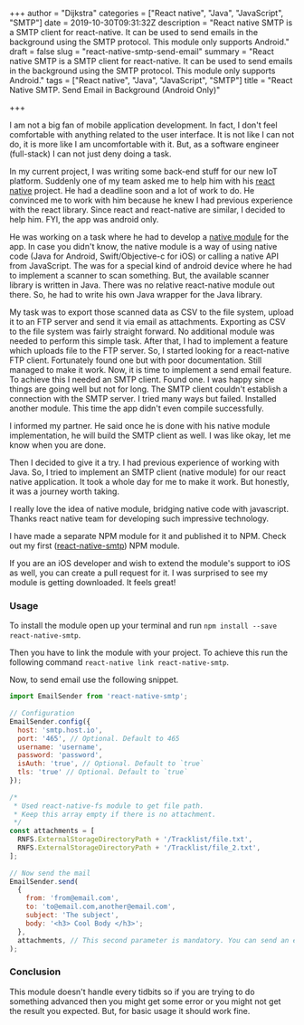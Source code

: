 +++
author = "Dijkstra"
categories = ["React native", "Java", "JavaScript", "SMTP"]
date = 2019-10-30T09:31:32Z
description = "React native SMTP is a SMTP client for react-native. It can be used to send emails in the background using the SMTP protocol. This module only supports Android."
draft = false
slug = "react-native-smtp-send-email"
summary = "React native SMTP is a SMTP client for react-native. It can be used to send emails in the background using the SMTP protocol. This module only supports Android."
tags = ["React native", "Java", "JavaScript", "SMTP"]
title = "React Native SMTP. Send Email in Background (Android Only)"

+++


I am not a big fan of mobile application development. In fact, I don't feel comfortable with anything related to the user interface. It is not like I can not do, it is more like I am uncomfortable with it. But, as a software engineer (full-stack) I can not just deny doing a task.

In my current project, I was writing some back-end stuff for our new IoT platform. Suddenly one of my team asked me to help him with his [react native](https://facebook.github.io/react-native/) project. He had a deadline soon and a lot of work to do. He convinced me to work with him because he knew I had previous experience with the react library. Since react and react-native are similar, I decided to help him. FYI, the app was android only.

He was working on a task where he had to develop a [native module](https://facebook.github.io/react-native/docs/native-modules-android) for the app. In case you didn't know, the native module is a way of using native code (Java for Android, Swift/Objective-c for iOS) or calling a native API from JavaScript. The was for a special kind of android device where he had to implement a scanner to scan something. But, the available scanner library is written in Java. There was no relative react-native module out there. So, he had to write his own Java wrapper for the Java library.

My task was to export those scanned data as CSV to the file system, upload it to an FTP server and send it via email as attachments. Exporting as CSV to the file system was fairly straight forward. No additional module was needed to perform this simple task. After that, I had to implement a feature which uploads file to the FTP server. So, I started looking for a react-native FTP client. Fortunately found one but with poor documentation. Still managed to make it work. Now, it is time to implement a send email feature. To achieve this I needed an SMTP client. Found one. I was happy since things are going well but not for long. The SMTP client couldn't establish a connection with the SMTP server. I tried many ways but failed. Installed another module. This time the app didn't even compile successfully.

I informed my partner. He said once he is done with his native module implementation, he will build the SMTP client as well. I was like okay, let me know when you are done.

Then I decided to give it a try. I had previous experience of working with Java. So, I tried to implement an SMTP client (native module) for our react native application. It took a whole day for me to make it work. But honestly, it was a journey worth taking.

I really love the idea of native module, bridging native code with javascript. Thanks react native team for developing such impressive technology.

I have made a separate NPM module for it and published it to NPM. Check out my first ([react-native-smtp](https://www.npmjs.com/package/react-native-smtp)) NPM module.

If you are an iOS developer and wish to extend the module's support to iOS as well, you can create a pull request for it. I was surprised to see my module is getting downloaded. It feels great!

### Usage

To install the module open up your terminal and run `npm install --save react-native-smtp`.

Then you have to link the module with your project. To achieve this run the following command `react-native link react-native-smtp`.

Now, to send email use the following snippet.

```javascript
import EmailSender from 'react-native-smtp';
 
// Configuration
EmailSender.config({
  host: 'smtp.host.io',
  port: '465', // Optional. Default to 465
  username: 'username',
  password: 'password',
  isAuth: 'true', // Optional. Default to `true`
  tls: 'true' // Optional. Default to `true`
});
 
/*
 * Used react-native-fs module to get file path.
 * Keep this array empty if there is no attachment.
 */
const attachments = [
  RNFS.ExternalStorageDirectoryPath + '/Tracklist/file.txt',
  RNFS.ExternalStorageDirectoryPath + '/Tracklist/file_2.txt',
];
 
// Now send the mail
EmailSender.send(
  {
    from: 'from@email.com',
    to: 'to@email.com,another@email.com',
    subject: 'The subject',
    body: '<h3> Cool Body </h3>';
  },
  attachments, // This second parameter is mandatory. You can send an empty array.
);
```

### Conclusion

This module doesn't handle every tidbits so if you are trying to do something advanced then you might get some error or you might not get the result you expected. But, for basic usage it should work fine.

